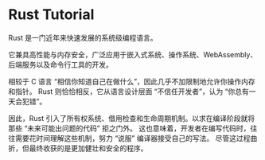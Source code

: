 # Rust Tutorial

Rust 是一门近年来快速发展的系统级编程语言。

它兼具高性能与内存安全，广泛应用于嵌入式系统、操作系统、WebAssembly、后端服务以及命令行工具的开发。

相较于 C 语言 “相信你知道自己在做什么”，因此几乎不加限制地允许你操作内存和指针。
Rust 则恰恰相反，它从语言设计层面 “不信任开发者”，认为 “你总有一天会犯错”。

因此，Rust 引入了所有权系统、借用检查和生命周期机制。以求在编译阶段就将那些 “未来可能出问题的代码” 拒之门外。
这也意味着，开发者在编写代码时，往往需要花时间理解这些机制，努力 “说服” 编译器接受自己的写法。
尽管这过程曲折，但最终收获的是更加健壮和安全的程序。
